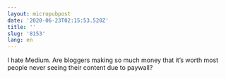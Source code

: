 ```yaml
---
layout: micropubpost
date: '2020-06-23T02:15:53.520Z'
title: ''
slug: '8153'
lang: en
---
```

I hate Medium. Are bloggers making so much money that it’s worth most people never seeing their content due to paywall?

